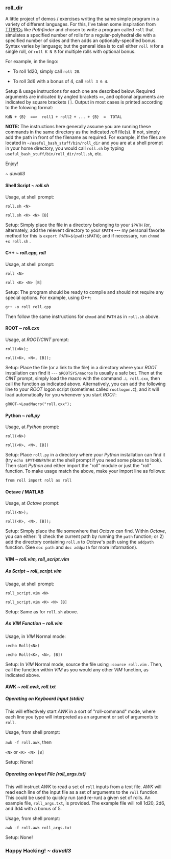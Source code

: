 ### roll\_dir

A little project of demos / exercises writing the same simple program in a variety of different languages. For this, I've taken some inspiration from [TTRPGs](https://en.wikipedia.org/wiki/Tabletop_role-playing_game) like _Pathfinder_ and chosen to write a program called `roll` that simulates a specified number of rolls for a regular-polyhedral die with a specified number of sides and then adds an optionally-specified bonus. Syntax varies by language; but the general idea is to call either `roll N` for a single roll, or `roll K N B` for multiple rolls with optional bonus.

For example, in the lingo:

* To roll 1d20, simply call `roll 20`.

* To roll 3d6 with a bonus of 4, call `roll 3 6 4`.

Setup & usage instructions for each one are described below. Required arguments are indicated by angled brackets `<>`, and optional arguments are indicated by square brackets `[]`. Output in most cases is printed according to the folowing format:

`KdN + {B}  ==>  roll1 + roll2 + ... + {B}  =  TOTAL`

**NOTE:** The instructions here generally assume you are running these commands in the same directory as the indicated *roll* file(s). If not, simply add the path in front of the filename as required. For example, if the files are located in `~/useful_bash_stuff/bin/roll_dir` and you are at a shell prompt in your home directory, you would call `roll.sh` by typing `useful_bash_stuff/bin/roll_dir/roll.sh`, etc.

Enjoy!

*\~ duvall3*


#### Shell Script \~ _roll.sh_

Usage, at shell prompt:

`roll.sh <N>`

`roll.sh <K> <N> [B]`

Setup: Simply place the file in a directory belonging to your `$PATH` (or, alternately, add the relevent directory to your `$PATH` --- my personal favorite method for this is `export PATH=$(pwd):$PATH`); and if necessary, run `chmod +x roll.sh` .


#### C++ \~ _roll.cpp, roll_

Usage, at shell prompt:

`roll <N>`

`roll <K> <N> [B]`

Setup: The program should be ready to compile and should not require any special options. For example, using *G++*:

`g++ -o roll roll.cpp`

Then follow the same instructions for `chmod` and `PATH` as in `roll.sh` above.

#### ROOT \~ _roll.cxx_

Usage, at *ROOT/CINT* prompt:

`roll(<N>);`

`roll(<K>, <N>, [B]);`

Setup: Place the file (or a link to the file) in a directory where your *ROOT* installation can find it --- `$ROOTSYS/macros` is usually a safe bet. Then at the *CINT* prompt, simply load the macro with the command `.L roll.cxx`, then call the function as indicated above. Alternatively, you can add the following line to your *ROOT* logon script (sometimes called `rootlogon.C`), and it will load automatically for you whenever you start *ROOT*:

`gROOT->LoadMacro("roll.cxx");`


#### Python \~ _roll.py_

Usage, at *Python* prompt:

`roll(<N>)`

`roll(<K>, <N>, [B])`

Setup: Place `roll.py` in a directory where your *Python* installation can find it (try `echo $PYTHONPATH` at the shell prompt if you need some places to look). Then start *Python* and either import the "roll" module or just the "roll" function. To make usage match the above, make your import line as follows:

`from roll import roll as roll`


#### Octave / MATLAB

Usage, at *Octave* prompt:

`roll(<N>);`

`roll(<K>, <N>, [B]);`

Setup: Simply place the file somewhere that *Octave* can find. Within *Octave*, you can either: 1) check the current path by running the `path` function; or 2) add the directory containing `roll.m` to *Octave*'s path using the `addpath` function. (See `doc path` and `doc addpath` for more information).


#### VIM \~ *roll.vim, roll_script.vim*

##### As Script \~ *roll_script.vim*

Usage, at shell prompt:

`roll_script.vim <N>`

`roll_script.vim <K> <N> [B]`

Setup: Same as for `roll.sh` above.

##### As VIM Function \~ _roll.vim_

Usage, in *VIM* Normal mode:

`:echo Roll(<N>)`

`:echo Roll(<K>, <N>, [B])`

Setup: In *VIM* Normal mode, source the file using `:source roll.vim` . Then, call the function within *VIM* as you would any other *VIM* function, as indicated above.


#### AWK \~ _roll.awk, roll.txt_

##### Operating on Keyboard Input (*stdin*)

This will effectively start *AWK* in a sort of "roll-command" mode, where each line you type will interpreted as an argument or set of arguments to `roll`.

Usage, from shell prompt:

`awk -f roll.awk`, then

`<N>` or `<K> <N> [B]`

Setup: None!

##### Operating on Input File (*roll_args.txt*)

This will instruct *AWK* to read a set of `roll` inputs from a text file. *AWK* will read each line of the input file as a set of arguments to the `roll` function. This could be used to quickly run (and re-run) a given set of rolls. An example file, `roll_args.txt`, is provided. The example file will roll 1d20, 2d6, and 3d4 with a bonus of 5.

Usage, from shell prompt:

`awk -f roll.awk roll_args.txt`

Setup: None!


### Happy Hacking!   *\~ duvall3*
